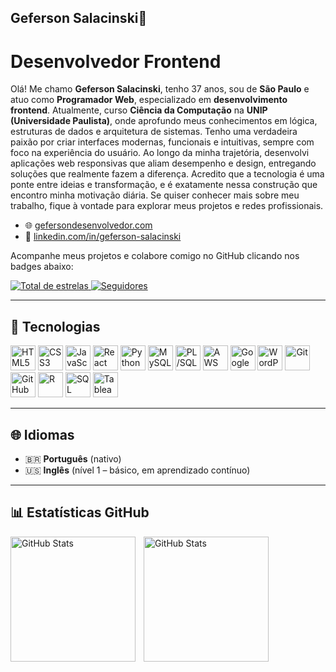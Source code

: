 ## Geferson Salacinski👋


# Desenvolvedor Frontend

Olá! Me chamo **Geferson Salacinski**, tenho 37 anos, sou de **São Paulo** e atuo como **Programador Web**, especializado em **desenvolvimento frontend**. Atualmente, curso **Ciência da Computação** na **UNIP (Universidade Paulista)**, onde aprofundo meus conhecimentos em lógica, estruturas de dados e arquitetura de sistemas. Tenho uma verdadeira paixão por criar interfaces modernas, funcionais e intuitivas, sempre com foco na experiência do usuário. Ao longo da minha trajetória, desenvolvi aplicações web responsivas que aliam desempenho e design, entregando soluções que realmente fazem a diferença. Acredito que a tecnologia é uma ponte entre ideias e transformação, e é exatamente nessa construção que encontro minha motivação diária. Se quiser conhecer mais sobre meu trabalho, fique à vontade para explorar meus projetos e redes profissionais.

- 🌐 [gefersondesenvolvedor.com](https://gefersondesenvolvedor.com/)
- 💼 [linkedin.com/in/geferson-salacinski](https://www.linkedin.com/in/geferson-salacinski/?originalSubdomain=br)

Acompanhe meus projetos e colabore comigo no GitHub clicando nos badges abaixo:

<p align="left">
  <a href="https://github.com/GefersonSalacinski?tab=repositories&sort=stargazers">
    <img 
      alt="Total de estrelas" 
      title="Total de estrelas no GitHub" 
      src="https://custom-icon-badges.demolab.com/github/stars/GefersonSalacinski?color=55960c&style=for-the-badge&labelColor=488207&logo=star&label=Estrelas"
    />
  </a>
  <a href="https://github.com/GefersonSalacinski?tab=followers">
    <img 
      alt="Seguidores" 
      title="Me siga no GitHub" 
      src="https://custom-icon-badges.demolab.com/github/followers/GefersonSalacinski?color=236ad3&labelColor=1155ba&style=for-the-badge&logo=github&label=Seguidores&logoColor=white"
    />
  </a>
</p>

---

## 🚀 Tecnologias

<p align="left">
  <img title="HTML5" alt="HTML5" width="40px" src="https://cdn.jsdelivr.net/gh/devicons/devicon@latest/icons/html5/html5-original.svg"/>
  <img title="CSS3" alt="CSS3" width="40px" src="https://cdn.jsdelivr.net/gh/devicons/devicon@latest/icons/css3/css3-original.svg"/>
  <img title="JavaScript" alt="JavaScript" width="40px" src="https://cdn.jsdelivr.net/gh/devicons/devicon@latest/icons/javascript/javascript-original.svg"/>
  <img title="React" alt="React" width="40px" src="https://cdn.jsdelivr.net/gh/devicons/devicon@latest/icons/react/react-original.svg"/>
  <img title="Python" alt="Python" width="40px" src="https://cdn.jsdelivr.net/gh/devicons/devicon@latest/icons/python/python-original.svg"/>
  <img title="MySQL" alt="MySQL" width="40px" src="https://cdn.jsdelivr.net/gh/devicons/devicon@latest/icons/mysql/mysql-original.svg"/>
  <img title="PL/SQL" alt="PL/SQL" width="40px" src="https://cdn.jsdelivr.net/gh/devicons/devicon@latest/icons/oracle/oracle-original.svg"/>
  <img title="AWS" alt="AWS" width="40px" src="https://cdn.jsdelivr.net/gh/devicons/devicon@latest/icons/amazonwebservices/amazonwebservices-original.svg"/>
  <img title="Google Drive API" alt="Google Drive" width="40px" src="https://cdn.jsdelivr.net/gh/devicons/devicon/icons/googlecloud/googlecloud-original.svg"/>
  <img title="WordPress" alt="WordPress" width="40px" src="https://cdn.jsdelivr.net/gh/devicons/devicon/icons/wordpress/wordpress-original.svg"/>
  <img title="Git" alt="Git" width="40px" src="https://cdn.jsdelivr.net/gh/devicons/devicon/icons/git/git-original.svg"/>
  <img title="GitHub" alt="GitHub" width="40px" src="https://cdn.jsdelivr.net/gh/devicons/devicon/icons/github/github-original.svg"/>
  <img title="R" alt="R" width="40px" src="https://cdn.jsdelivr.net/gh/devicons/devicon/icons/r/r-original.svg"/>
  <img title="SQL" alt="SQL" width="40px" src="https://cdn.jsdelivr.net/gh/devicons/devicon/icons/mysql/mysql-original.svg"/>
  <img title="Tableau" alt="Tableau" width="40px" src="https://cdn.jsdelivr.net/gh/devicons/devicon/icons/tableau/tableau-original.svg"/>
</p>

---

## 🌐 Idiomas

- 🇧🇷 **Português** (nativo)  
- 🇺🇸 **Inglês** (nível 1 – básico, em aprendizado contínuo)

---

## 📊 Estatísticas GitHub

<p>
  <img 
    align="left" 
    alt="GitHub Stats" 
    height="200" 
    style="padding-right: 10px;" 
    src="https://github-readme-stats.vercel.app/api?username=GefersonSalacinski&show_icons=true&theme=tokyonight&include_all_commits=true&locale=pt-br" 
  />

<img 
      align="left" 
      alt="GitHub Stats" 
      height="200" 
      src="https://github-readme-stats.vercel.app/api/top-langs/?username=GefersonSalacinski&theme=tokyonight&layout=compact&custom_title=Tecnologias&langs_count=9" 
  />

</p>

